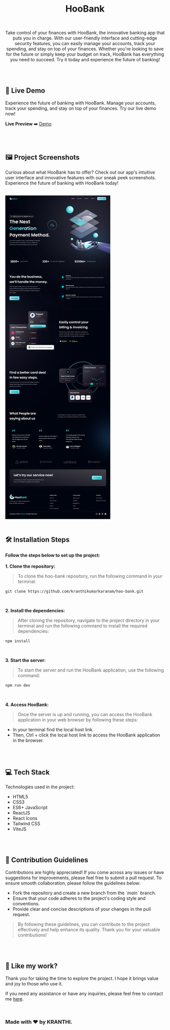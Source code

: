 <h1 align="center" id="title">HooBank</h1>

<br>

<p align="center" id="description" >Take control of your finances with HooBank, the innovative banking app that puts you in charge. With our user-friendly interface and cutting-edge security features, you can easily manage your accounts, track your spending, and stay on top of your finances. Whether you're looking to save for the future or simply keep your budget on track, HooBank has everything you need to succeed. Try it today and experience the future of banking!</p>

<br>
<br>

<h2>🚀 Live Demo</h2>

<p>Experience the future of banking with HooBank. Manage your accounts, track your spending, and stay on top of your finances. Try our live demo now!</p>

**Live Preview** ➡️ [Demo](https://hoobank-kranthi.netlify.app/)

<br>
<br>

<h2>🖼️ Project Screenshots</h2>

<p>Curious about what HooBank has to offer? Check out our app's intuitive user interface and innovative features with our sneak peek screenshots. Experience the future of banking with HooBank today!</p>

<br>

<img src="https://raw.githubusercontent.com/kranthikumarkaranam/hoo-bank/main/HooBank-The-Next-Generation-Bank-App.png" alt="project-screenshot" width="auto" height="auto">
  
<br>
<br>


<h2>🛠️ Installation Steps</h2>
<h4>Follow the steps below to set up the project:</h4>

<p style="font-weight: bold;">1. Clone the repository:</p>

> To clone the hoo-bank repository, run the following command in your terminal:

```
git clone https://github.com/kranthikumarkaranam/hoo-bank.git
```

<br>

<p style="font-weight: bold;">2. Install the dependencies:</p>

> After cloning the repository, navigate to the project directory in your terminal and run the following command to install the required dependencies:

```
npm install
```

<br>

<p style="font-weight: bold;">3. Start the server:</p>

> To start the server and run the HooBank application, use the following command:


```
npm run dev
```

<br>

<p style="font-weight: bold;">4. Access HooBank:</p>

> Once the server is up and running, you can access the HooBank application in your web browser by following these steps:


* In your terminal find the local host link.
* Then, Ctrl + click the local host link to access the HooBank application in the browser.


<br>
<br>


<h2>💻 Tech Stack</h2>

Technologies used in the project:

* HTML5
* CSS3
* ES6+ JavaScript
* ReactJS
* React Icons
* Tailwind CSS
* ViteJS

<br>
<br>

<h2>🍰 Contribution Guidelines</h2>

Contributions are highly appreciated! If you come across any issues or have suggestions for improvements, please feel free to submit a pull request. To ensure smooth collaboration, please follow the guidelines below:

* Fork the repository and create a new branch from the _\`main\`_ branch.
* Ensure that your code adheres to the project's coding style and conventions.
* Provide clear and concise descriptions of your changes in the pull request.

> By following these guidelines, you can contribute to the project effectively and help enhance its quality. Thank you for your valuable contributions!

<br>
<br>

<h2>💖 Like my work?</h2>

<P>Thank you for taking the time to explore the project. I hope it brings value and joy to those who use it.</P>

<p>If you need any assistance or have any inquiries, please feel free to contact me <a href="mailto:2019271@iiitdmj.ac.in" target="_blank" rel="noopener noreferrer">here</a>.</p>

<br>

<h3>Made with ❤️ by KRANTHI.</h3>

<br>
